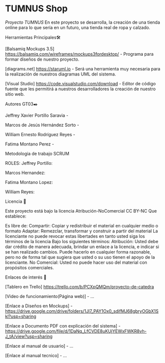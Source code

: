 # TUMNUS Shop


*Proyecto TUMNUS*
En este proyecto se desarrolla, la creación de una tienda online para lo que sería en un futuro, una tienda real de ropa y calzado.

Herramientas Principales🛠️

[Balsamiq Mockups 3.5] https://balsamiq.com/wireframes/mockups3fordesktop/ - Programa para formar diseños de nuestro proyecto.

[diagrams.net] https://staruml.io - Será una herramienta muy necesaria para la realización de nuestros diagramas UML del
sistema.

[Visual Studio] https://code.visualstudio.com/download - Editor de código fuente que les permitirá a nuestros desarrolladores la creación de nuestro
sitio web.



Autores GT03✒️

Jeffrey Xavier Portillo Saravia - 				

Marcos de Jesús Hernández Sorto - 

William Ernesto Rodríguez Reyes -							

Fatima Montano Perez -			


Metodologia de trabajo SCRUM

ROLES:
Jeffrey Portillo:

Marcos Hernandez:

Fatima Montano Lopez:

William Reyes:


Licencia 📄

Este proyecto está bajo la licencia Atribución-NoComercial CC BY-NC Que establece:

Es libre de:
Compartir: Copiar y redistribuir el material en cualquier medio o formato
Adaptar: Remezclar, transformar y construir a partir del material
La licenciante no puede revocar estas libertades en tanto usted siga los términos de la licencia
Bajo los siguientes términos:
Atribución: Usted debe dar crédito de manera adecuada, brindar un enlace a la licencia, e indicar si se han realizado cambios. Puede hacerlo en cualquier forma razonable, pero no de forma tal que sugiera que usted o su uso tienen el apoyo de la licenciante.
No Comercial: Usted no puede hacer uso del material con propósitos comerciales.


Enlaces de interés 👀

[Tablero en Trello] https://trello.com/b/PCXpQMQm/proyecto-de-catedra

[Video de funcionamiento(Página web)] - ...

[Enlace a Diseños en Mockups] - https://drive.google.com/drive/folders/1Jl7_PAY1Ox0_sdifMJ68gbryOGbX1Skl?usp=sharing

[Enlace a Documento PDF con explicación del sistema] - https://drive.google.com/file/d/1DaNq_LfCVDE8uKUjYEWxFWKR8vh-J_tA/view?usp=sharing

[Enlace al manual de usuario] - ...

[Enlace al manual tecnico] - ...

